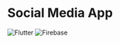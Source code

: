 # Social Media App

![Flutter](https://img.shields.io/badge/Flutter-0096FF?style=for-the-badge&logo=flutter&logoColor=white)
![Firebase](https://img.shields.io/badge/Firebase-FFFFFF?style=for-the-badge&logo=firebase&logoColor=yellow)
